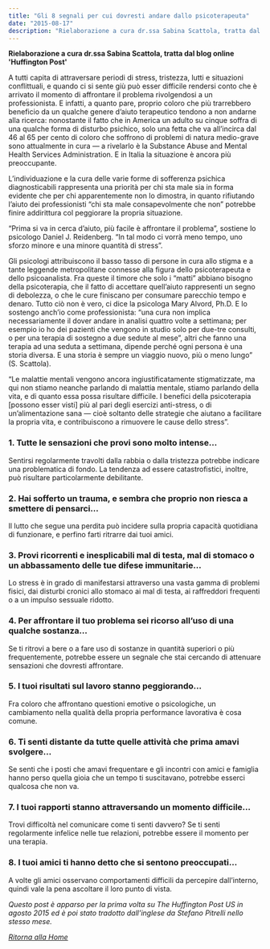 ```yaml
---
title: "Gli 8 segnali per cui dovresti andare dallo psicoterapeuta"
date: "2015-08-17"
description: "Rielaborazione a cura dr.ssa Sabina Scattola, tratta dal blog online 'Huffington Post'"
---
```


**Rielaborazione a cura dr.ssa Sabina Scattola, tratta dal blog online 'Huffington Post'**


A tutti capita di attraversare periodi di stress, tristezza, lutti e situazioni conflittuali, e quando ci si sente giù può esser difficile rendersi conto che è arrivato il momento di affrontare il problema rivolgendosi a un professionista. E infatti, a quanto pare, proprio coloro che più trarrebbero beneficio da un qualche genere d’aiuto terapeutico tendono a non andarne alla ricerca: nonostante il fatto che in America un adulto su cinque soffra di una qualche forma di disturbo psichico, solo una fetta che va all’incirca dal 46 al 65 per cento di coloro che soffrono di problemi di natura medio-grave sono attualmente in cura — a rivelarlo è la Substance Abuse and Mental Health Services Administration. E in Italia la situazione è ancora più preoccupante.

L’individuazione e la cura delle varie forme di sofferenza psichica diagnosticabili rappresenta una priorità per chi sta male sia in forma evidente che per chi apparentemente non lo dimostra, in quanto rifiutando l’aiuto dei professionisti “chi sta male consapevolmente che non” potrebbe finire addirittura col peggiorare la propria situazione.

“Prima si va in cerca d’aiuto, più facile è affrontare il problema”, sostiene lo psicologo Daniel J. Reidenberg. “In tal modo ci vorrà meno tempo, uno sforzo minore e una minore quantità di stress”.

Gli psicologi attribuiscono il basso tasso di persone in cura allo stigma e a tante leggende metropolitane connesse alla figura dello psicoterapeuta e dello psicoanalista. Fra queste il timore che solo i “matti” abbiano bisogno della psicoterapia, che il fatto di accettare quell’aiuto rappresenti un segno di debolezza, o che le cure finiscano per consumare parecchio tempo e denaro. Tutto ciò non è vero, ci dice la psicologa Mary Alvord, Ph.D. E lo sostengo anch’io come professionista: “una cura non implica necessariamente il dover andare in analisi quattro volte a settimana; per esempio io ho dei pazienti che vengono in studio solo per due-tre consulti, o per una terapia di sostegno a due sedute al mese”, altri che fanno una terapia ad una seduta a settimana, dipende perché ogni persona è una storia diversa. E una storia è sempre un viaggio nuovo, più o meno lungo” (S. Scattola).

“Le malattie mentali vengono ancora ingiustificatamente stigmatizzate, ma qui non stiamo neanche parlando di malattia mentale, stiamo parlando della vita, e di quanto essa possa risultare difficile. I benefici della psicoterapia [possono esser visti] più al pari degli esercizi anti-stress, o di un’alimentazione sana — cioè soltanto delle strategie che aiutano a facilitare la propria vita, e contribuiscono a rimuovere le cause dello stress”.

### 1. Tutte le sensazioni che provi sono molto intense…

Sentirsi regolarmente travolti dalla rabbia o dalla tristezza potrebbe indicare una problematica di fondo. La tendenza ad essere catastrofistici, inoltre, può risultare particolarmente debilitante.

### 2. Hai sofferto un trauma, e sembra che proprio non riesca a smettere di pensarci…

Il lutto che segue una perdita può incidere sulla propria capacità quotidiana di funzionare, e perfino farti ritrarre dai tuoi amici.

### 3. Provi ricorrenti e inesplicabili mal di testa, mal di stomaco o un abbassamento delle tue difese immunitarie…

Lo stress è in grado di manifestarsi attraverso una vasta gamma di problemi fisici, dai disturbi cronici allo stomaco ai mal di testa, ai raffreddori frequenti o a un impulso sessuale ridotto.

### 4. Per affrontare il tuo problema sei ricorso all’uso di una qualche sostanza…

Se ti ritrovi a bere o a fare uso di sostanze in quantità superiori o più frequentemente, potrebbe essere un segnale che stai cercando di attenuare sensazioni che dovresti affrontare.

### 5. I tuoi risultati sul lavoro stanno peggiorando…

Fra coloro che affrontano questioni emotive o psicologiche, un cambiamento nella qualità della propria performance lavorativa è cosa comune.

### 6. Ti senti distante da tutte quelle attività che prima amavi svolgere…

Se senti che i posti che amavi frequentare e gli incontri con amici e famiglia hanno perso quella gioia che un tempo ti suscitavano, potrebbe esserci qualcosa che non va.

### 7. I tuoi rapporti stanno attraversando un momento difficile…

Trovi difficoltà nel comunicare come ti senti davvero? Se ti senti regolarmente infelice nelle tue relazioni, potrebbe essere il momento per una terapia.

### 8. I tuoi amici ti hanno detto che si sentono preoccupati…

A volte gli amici osservano comportamenti difficili da percepire dall’interno, quindi vale la pena ascoltare il loro punto di vista.

*Questo post è apparso per la prima volta su The Huffington Post US in agosto 2015 ed è poi stato tradotto dall’inglese da Stefano Pitrelli nello stesso mese.*

*[Ritorna alla Home](/)*